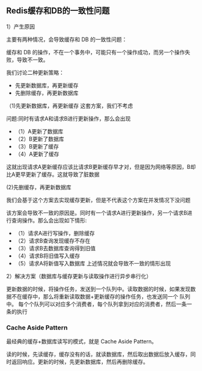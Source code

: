 ## Redis缓存和DB的一致性问题

1）产生原因

主要有两种情况，会导致缓存和 DB 的一致性问题：

缓存和 DB 的操作，不在一个事务中，可能只有一个操作成功，而另一个操作失败，导致不一致。

我们讨论二种更新策略：

- 先更新数据库，再更新缓存
- 先删除缓存，再更新数据库



（1)先更新数据库，再更新缓存 这套方案，我们不考虑

问题:同时有请求A和请求B进行更新操作，那么会出现

- （1）A更新了数据库
- （2）B更新了数据库
- （3）B更新了缓存
- （4）A更新了缓存

这就出现请求A更新缓存应该比请求B更新缓存早才对，但是因为网络等原因，B却比A更早更新了缓存。这就导致了脏数据

(2)先删缓存，再更新数据库

我们会基于这个方案去实现缓存更新，但是不代表这个方案在并发情况下没问题

该方案会导致不一致的原因是。同时有一个请求A进行更新操作，另一个请求B进行查询操作。那么会出现如下情形:

- （1）请求A进行写操作，删除缓存
- （2）请求B查询发现缓存不存在
- （3）请求B去数据库查询得到旧值
- （4）请求B将旧值写入缓存
- （5）请求A将新值写入数据库
上述情况就会导致不一致的情形出现

2）解决方案（数据库与缓存更新与读取操作进行异步串行化）

更新数据的时候，将操作任务，发送到一个队列中。读取数据的时候，如果发现数据不在缓存中，那么将重新读取数据+更新缓存的操作任务，也发送同一个
队列中。 每个个队列可以对应多个消费者，每个队列拿到对应的消费者，然后一条一条的执行





### Cache Aside Pattern

最经典的缓存+数据库读写的模式，就是 Cache Aside Pattern。

读的时候，先读缓存，缓存没有的话，就读数据库，然后取出数据后放入缓存，同时返回响应。更新的时候，先更新数据库，然后再删除缓存。